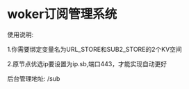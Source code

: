 # woker订阅管理系统

使用说明:

1.你需要绑定变量名为URL_STORE和SUB2_STORE的2个KV空间

2.原节点优选ip要设置为ip.sb,端口443，才能实现自动更好

后台管理地址:  /sub
